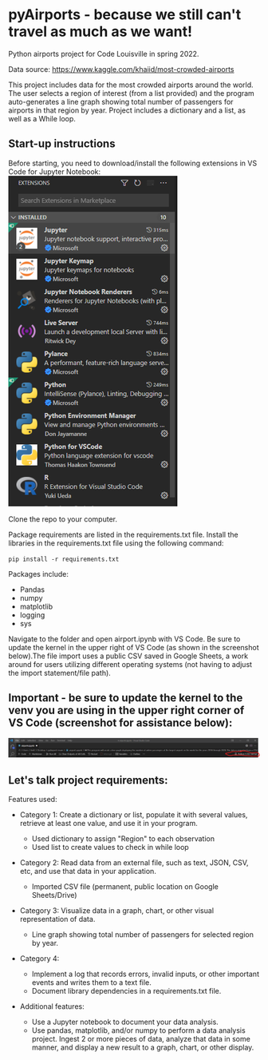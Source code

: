# pyAirports - because we still can't travel as much as we want!
Python airports project for Code Louisville in spring 2022.

Data source: https://www.kaggle.com/khaiid/most-crowded-airports

This project includes data for the most crowded airports around the world. The user selects a region of interest (from a list provided) and the program auto-generates a line graph showing total number of passengers for airports in that region by year. Project includes a dictionary and a list, as well as a While loop.

## Start-up instructions

Before starting, you need to download/install the following extensions in VS Code for Jupyter Notebook:
![Jupyter extension](extensions.png)

Clone the repo to your computer. 

Package requirements are listed in the requirements.txt file. Install the libraries in the requirements.txt file using the following command:

`pip install -r requirements.txt`

Packages include:
- Pandas
- numpy
- matplotlib
- logging
- sys

Navigate to the folder and open airport.ipynb with VS Code. Be sure to update the kernel in the upper right of VS Code (as shown in the screenshot below).The file import uses a public CSV saved in Google Sheets, a work around for users utilizing different operating systems (not having to adjust the import statement/file path).
## Important - be sure to update the kernel to the venv you are using in the upper right corner of VS Code (screenshot for assistance below):

![Setting kernel in VS Code](kernel.png)

## Let's talk project requirements:
Features used:
* Category 1: Create a dictionary or list, populate it with several values, retrieve at least one value, and use it in your program.

     * Used dictionary to assign "Region" to each observation
     * Used list to create values to check in while loop
      
* Category 2: Read data from an external file, such as text, JSON, CSV, etc, and use that data in your application.

     * Imported CSV file (permanent, public location on Google Sheets/Drive)
      
* Category 3: Visualize data in a graph, chart, or other visual representation of data.

     * Line graph showing total number of passengers for selected region by year.

* Category 4:

     * Implement a log that records errors, invalid inputs, or other important events and writes them to a text file.
     * Document library dependencies in a requirements.txt file.

* Additional features:
  
     * Use a Jupyter notebook to document your data analysis.
     * Use pandas, matplotlib, and/or numpy to perform a data analysis project. Ingest 2 or more pieces of data, analyze that data in some manner, and display a new result to a graph, chart, or other display.
